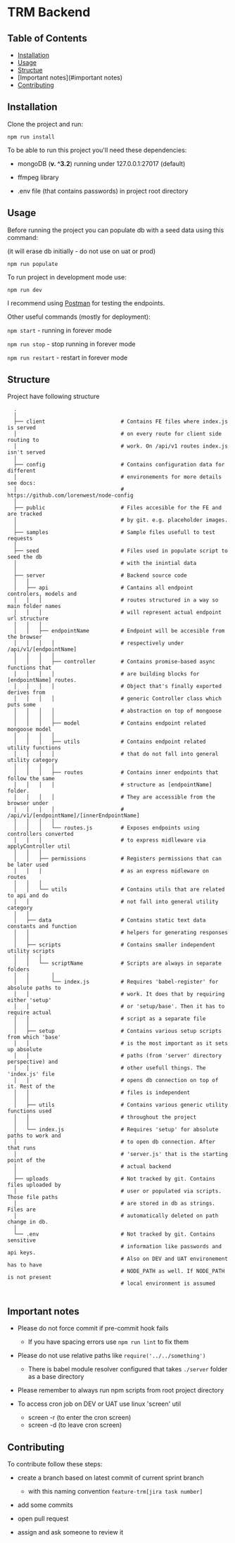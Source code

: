 # TRM Backend

## Table of Contents

- [Installation](#installation)
- [Usage](#usage)
- [Structue](#structure)
- [Important notes](#important notes)
- [Contributing](#contributing)

## Installation

Clone the project and run: 
```
npm run install
```

To be able to run this project you'll need these dependencies:

- mongoDB (**v. ^3.2**) running under 127.0.0.1:27017 (default)

- ffmpeg library

- .env file (that contains passwords) in project root directory



## Usage

Before running the project you can populate db with a seed data using this command:

(it will erase db initially - do not use on uat or prod)

```
npm run populate
```

To run project in development mode use:
```
npm run dev
```

I recommend using [Postman](https://www.getpostman.com/) for testing the endpoints.


Other useful commands (mostly for deployment):

`npm start` - running in forever mode

`npm run stop` - stop running in forever mode

`npm run restart` - restart in forever mode

## Structure

Project have following structure

```
  .
  │                            
  ├── client                        # Contains FE files where index.js is served 
  │                                 # on every route for client side routing to 
  │                                 # work. On /api/v1 routes index.js isn't served
  │                            
  ├── config                        # Contains configuration data for different 
  │                                 # environements for more details see docs: 
  │                                 # https://github.com/lorenwest/node-config
  │                            
  ├── public                        # Files accesible for the FE and are tracked
  │                                 # by git. e.g. placeholder images.
  │                            
  ├── samples                       # Sample files usefull to test requests
  │                            
  ├── seed                          # Files used in populate script to seed the db
  │                                 # with the inintial data
  │                            
  ├── server                        # Backend source code
  │   │                             
  │   ├── api                       # Cantains all endpoint controlers, models and
  │   │   │                         # routes structured in a way so main folder names 
  │   │   │                         # will represent actual endpoint url structure
  │   │   │                         
  │   │   ├── endpointName          # Endpoint will be accesible from the browser 
  │   │   │   │                     # respectively under /api/v1/[endpointName]
  │   │   │   │                      
  │   │   │   ├── controller        # Contains promise-based async functions that
  │   │   │   │                     # are building blocks for [endpointName] routes.
  │   │   │   │                     # Object that's finally exported derives from
  │   │   │   │                     # generic Controller class which puts some 
  │   │   │   │                     # abstraction on top of mongoose
  │   │   │   │                      
  │   │   │   ├── model             # Contains endpoint related mongoose model
  │   │   │   │                      
  │   │   │   ├── utils             # Contains endpoint related utility functions
  │   │   │   │                     # that do not fall into general utility category 
  │   │   │   │                         
  │   │   │   ├── routes            # Contains inner endpoints that follow the same 
  │   │   │   │                     # structure as [endpointName] folder. 
  │   │   │   │                     # They are accessible from the browser under
  │   │   │   │                     # /api/v1/[endpointName]/[innerEndpointName]
  │   │   │   │                      
  │   │   │   └── routes.js         # Exposes endpoints using controllers converted    
  │   │   │                         # to express midlleware via applyController util
  │   │   │                         
  │   │   ├── permissions           # Registers permissions that can be later used
  │   │   │                         # as an express midleware on routes 
  │   │   │                         
  │   │   └── utils                 # Contains utils that are related to api and do
  │   │                             # not fall into general utility category 
  │   │                         
  │   ├── data                      # Contains static text data constants and function 
  │   │                             # helpers for generating responses    
  │   │                         
  │   ├── scripts                   # Contains smaller independent utility scripts
  │   │   │                         
  │   │   └── scriptName            # Scripts are always in separate folders
  │   │       │                      
  │   │       └── index.js          # Requires 'babel-register' for absolute paths to
  │   │                             # work. It does that by requiring either 'setup' 
  │   │                             # or 'setup/base'. Then it has to require actual
  │   │                             # script as a separate file
  │   │                             
  │   ├── setup                     # Contains various setup scripts from which 'base'
  │   │                             # is the most important as it sets up absolute 
  │   │                             # paths (from 'server' directory perspective) and  
  │   │                             # other usefull things. The 'index.js' file  
  │   │                             # opens db connection on top of it. Rest of the 
  │   │                             # files is independent 
  │   │                             
  │   ├── utils                     # Contains various generic utility functions used
  │   │                             # throughout the project
  │   │                             
  │   └── index.js                  # Requires 'setup' for absolute paths to work and
  │                                 # to open db connection. After that runs 
  │                                 # 'server.js' that is the starting point of the
  │                                 # actual backend
  │                                
  ├── uploads                       # Not tracked by git. Contains files uploaded by
  │                                 # user or populated via scripts. Those file paths
  │                                 # are stored in db as strings. Files are 
  │                                 # automatically deleted on path change in db. 
  │                                  
  └── .env                          # Not tracked by git. Contains sensitive 
                                    # information like passwords and api keys.  
                                    # Also on DEV and UAT environement has to have  
                                    # NODE_PATH as well. If NODE_PATH is not present
                                    # local environment is assumed
                                    
```

## Important notes

- Please do not force commit if pre-commit hook fails
  
    - If you have spacing errors use `npm run lint` to fix them 
  
- Please do not use relative paths like `require('../../something')`

    - There is babel module resolver configured that takes `./server` folder as a base directory
  
- Please remember to always run npm scripts from root project directory

- To access cron job on DEV or UAT use linux 'screen' util
    
    - screen -r (to enter the cron screen)
    - screen -d (to leave cron screen)

## Contributing

To contribute follow these steps:

- create a branch based on latest commit of current sprint branch 
    
    -  with this naming convention `feature-trm[jira task number]`
    
- add some commits

- open pull request

- assign and ask someone to review it